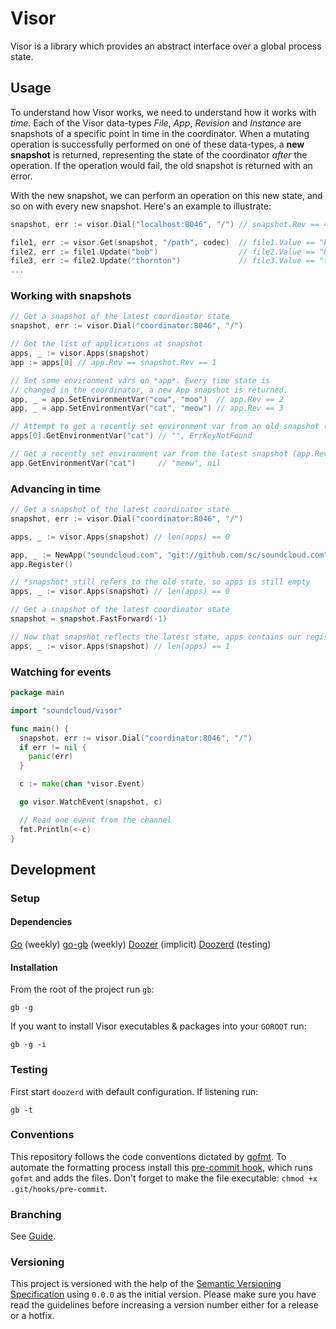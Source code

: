 # Visor

Visor is a library which provides an abstract interface over a global process state.

## Usage

To understand how Visor works, we need to understand how it works with *time*. Each
of the Visor data-types *File*, *App*, *Revision* and *Instance* are snapshots of
a specific point in time in the coordinator. When a mutating operation is successfully
performed on one of these data-types, a **new snapshot** is returned, representing the state
of the coordinator *after* the operation. If the operation would fail, the old snapshot is
returned with an error.

With the new snapshot, we can perform an operation on this new state, and so on with
every new snapshot. Here's an example to illustrate:

```go
snapshot, err := visor.Dial("localhost:8046", "/") // snapshot.Rev == 42

file1, err := visor.Get(snapshot, "/path", codec)  // file1.Value == "billy",    file1.Rev == 42
file2, err := file1.Update("bob")                  // file2.Value == "bob",      file2.Rev == 43
file3, err := file2.Update("thornton")             // file3.Value == "thornton", file3.Rev == 44
...
```

### Working with snapshots

```go
// Get a snapshot of the latest coordinator state
snapshot, err := visor.Dial("coordinator:8046", "/")

// Get the list of applications at snapshot
apps, _ := visor.Apps(snapshot)
app := apps[0] // app.Rev == snapshot.Rev == 1

// Set some environment vars on *app*. Every time state is
// changed in the coordinator, a new App snapshot is returned.
app, _ = app.SetEnvironmentVar("cow", "moo")  // app.Rev == 2
app, _ = app.SetEnvironmentVar("cat", "meow") // app.Rev == 3

// Attempt to get a recently set environment var from an old snapshot (apps[0].Rev == 1)
apps[0].GetEnvironmentVar("cat") // "", ErrKeyNotFound

// Get a recently set environment var from the latest snapshot (app.Rev == 3)
app.GetEnvironmentVar("cat")     // "meow", nil

```

### Advancing in time

```go
// Get a snapshot of the latest coordinator state
snapshot, err := visor.Dial("coordinator:8046", "/")

apps, _ := visor.Apps(snapshot) // len(apps) == 0

app, _ := NewApp("soundcloud.com", "git://github.com/sc/soundcloud.com", "mystack", snapshot)
app.Register()

// *snapshot* still refers to the old state, so apps is still empty
apps, _ := visor.Apps(snapshot) // len(apps) == 0

// Get a snapshot of the latest coordinator state
snapshot = snapshot.FastForward(-1)

// Now that snapshot reflects the latest state, apps contains our registered app
apps, _ := visor.Apps(snapshot) // len(apps) == 1
```

### Watching for events

``` go
package main

import "soundcloud/visor"

func main() {
  snapshot, err := visor.Dial("coordinator:8046", "/")
  if err != nil {
    panic(err)
  }

  c := make(chan *visor.Event)

  go visor.WatchEvent(snapshot, c)

  // Read one event from the channel
  fmt.Println(<-c)
}
```

## Development

### Setup

#### Dependencies

[Go](http://golang.org) (weekly)
[go-gb](http://code.google.com/p/go-gb/) (weekly)
[Doozer](https://github.com/ha/doozer) (implicit)
[Doozerd](https://github.com/soundcloud/doozerd) (testing)

#### Installation

From the root of the project run `gb`:

```
gb -g
```

If you want to install Visor executables & packages into your `GOROOT` run:

```
gb -g -i
```

### Testing

First start `doozerd` with default configuration. If listening run:

```
gb -t
```

### Conventions

This repository follows the code conventions dictated by [gofmt](http://golang.org/cmd/gofmt/). To automate the formatting process install this [pre-commit hook](https://gist.github.com/e689d5de0982543cce8c), which runs `gofmt` and adds the files. Don't forget to make the file executable: `chmod +x .git/hooks/pre-commit`.

### Branching

See [Guide](https://github.com/soundcloud/soundcloud/wiki/conventions-git#wiki-using-git-flow).

### Versioning

This project is versioned with the help of the [Semantic Versioning Specification](http://semver.org/) using `0.0.0` as the initial version. Please make sure you have read the guidelines before increasing a version number either for a release or a hotfix.
